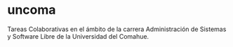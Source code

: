 # uncoma
Tareas Colaborativas en el ámbito de la carrera Administración de Sistemas y Software Libre de la Universidad del Comahue.
